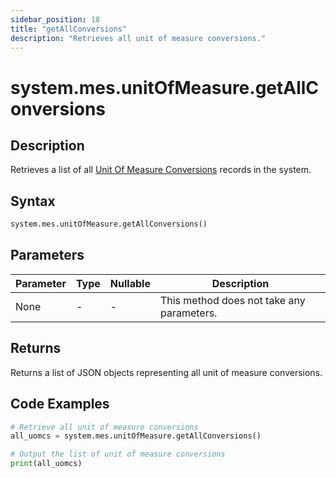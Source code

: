 ```yaml
---
sidebar_position: 18
title: "getAllConversions"
description: "Retrieves all unit of measure conversions."
---
```


# system.mes.unitOfMeasure.getAllConversions

## Description

Retrieves a list of all [Unit Of Measure Conversions](../../data-model/utility-models/unit-of-measure-model/unit-of-measure-conversion) records in the system.

## Syntax

```python
system.mes.unitOfMeasure.getAllConversions()
```

## Parameters

| Parameter | Type | Nullable | Description                               |
|-----------|------|----------|-------------------------------------------|
| None      | -    | -        | This method does not take any parameters. |

## Returns

Returns a list of JSON objects representing all unit of measure conversions.

## Code Examples

```python
# Retrieve all unit of measure conversions
all_uomcs = system.mes.unitOfMeasure.getAllConversions()

# Output the list of unit of measure conversions
print(all_uomcs)
```
